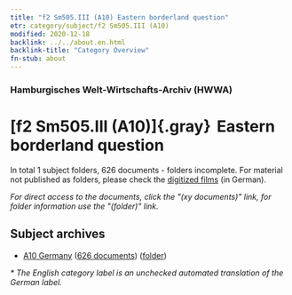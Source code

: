 ```yaml
---
title: "f2 Sm505.III (A10) Eastern borderland question"
etr: category/subject/f2 Sm505.III (A10)
modified: 2020-12-18
backlink: ../../about.en.html
backlink-title: "Category Overview"
fn-stub: about
---
```


### Hamburgisches Welt-Wirtschafts-Archiv (HWWA)
# [f2 Sm505.III (A10)]{.gray}&#8201; Eastern borderland question&#160; 





In total 1 subject folders, 626 documents - folders incomplete.
For material not published as folders, please check the [digitized films](/film/h1_sh) (in German).

_For direct access to the documents, click the "(xy documents)" link, for folder information use the "(folder)" link._

## Subject archives


- [A10 Germany](../../../geo/about.en.html#A10) (<a href="https://dfg-viewer.de/show/?tx_dlf[id]=https://pm20.zbw.eu/mets/sh/1261xx/126128/1443xx/144344/public.mets.en.xml" target="_blank">626 documents</a>) ([folder](http://purl.org/pressemappe20/folder/sh/126128,144344))


_* The English category label is an unchecked automated translation of the German label._

